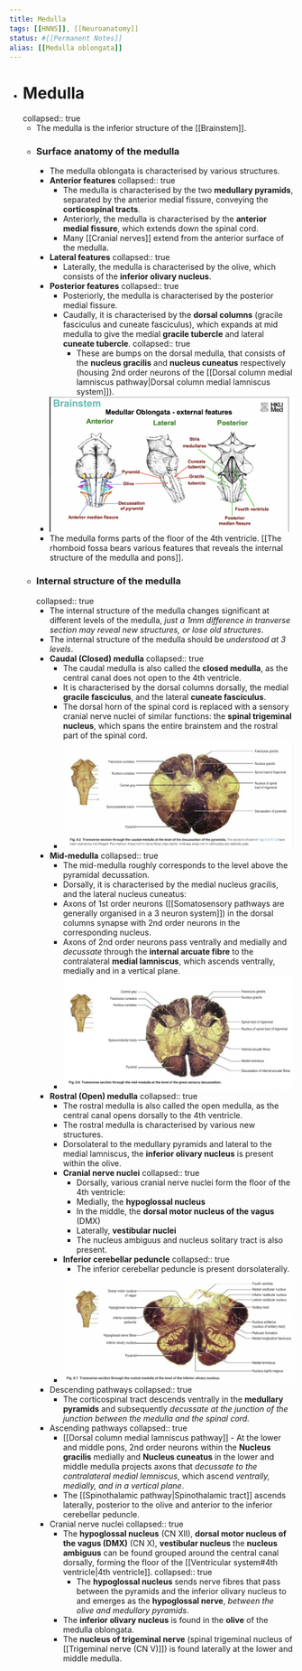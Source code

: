 ```yaml
---
title: Medulla
tags: [[HNNS]], [[Neuroanatomy]]
status: #[[Permanent Notes]] 
alias: [[Medulla oblongata]] 
---
```


- # Medulla
  collapsed:: true
	- The medulla is the inferior structure of the [[Brainstem]].
	- ### Surface anatomy of the medulla
		- The medulla oblongata is characterised by various structures.
		- **Anterior features**
		  collapsed:: true
			- The medulla is characterised by the two **medullary pyramids**, separated by the anterior medial fissure, conveying the **corticospinal tracts**.
			- Anteriorly, the medulla is characterised by the **anterior medial fissure**, which extends down the spinal cord.
			- Many [[Cranial nerves]] extend from the anterior surface of the medulla.
		- **Lateral features**
		  collapsed:: true
			- Laterally, the medulla is characterised by the olive, which consists of the **inferior olivary nucleus**.
		- **Posterior features**
		  collapsed:: true
			- Posteriorly, the medulla is characterised by the posterior medial fissure.
			- Caudally, it is characterised by the **dorsal columns** (gracile fasciculus and cuneate fasciculus), which expands at mid medulla to give the medial **gracile tubercle** and lateral **cuneate tubercle**.
			  collapsed:: true
				- These are bumps on the dorsal medulla, that consists of the **nucleus gracilis** and **nucleus cuneatus** respectively (housing 2nd order neurons of the [[Dorsal column medial lamniscus pathway|Dorsal column medial lamniscus system]]).
		- ![image.png](../assets/image_1673769612855_0.png)
		- The medulla forms parts of the floor of the 4th ventricle. [[The rhomboid fossa bears various features that reveals the internal structure of the medulla and pons]].
	- ### Internal structure of the medulla
	  collapsed:: true
		- The internal structure of the medulla changes significant at different levels of the medulla, *just a 1mm difference in tranverse section may reveal new structures, or lose old structures*.
		- The internal structure of the medulla should be *understood at 3 levels*.
		- **Caudal (Closed) medulla**
		  collapsed:: true
			- The caudal medulla is also called the **closed medulla**, as the central canal does not open to the 4th ventricle.
			- It is characterised by the dorsal columns dorsally, the medial **gracile fasciculus**, and the lateral **cuneate fasciculus**.
			- The dorsal horn of the spinal cord is replaced with a sensory cranial nerve nuclei of similar functions: the **spinal trigeminal nucleus**, which spans the entire brainstem and the rostral part of the spinal cord.
			- ![image.png](../assets/image_1672920311333_0.png)
		- **Mid-medulla**
		  collapsed:: true
			- The mid-medulla roughly corresponds to the level above the pyramidal decussation.
			- Dorsally, it is characterised by the medial nucleus gracilis, and the lateral nucleus cuneatus:
			- Axons of 1st order neurons ([[Somatosensory pathways are generally organised in a 3 neuron system]]) in the dorsal columns synapse with 2nd order neurons in the corresponding nucleus.
			- Axons of 2nd order neurons pass ventrally and medially and *decussate* through the **internal arcuate fibre** to the contralateral **medial lamniscus**, which ascends ventrally, medially and in a vertical plane.
			- ![image.png](../assets/image_1672920293951_0.png)
		- **Rostral (Open) medulla**
		  collapsed:: true
			- The rostral medulla is also called the open medulla, as the central canal opens dorsally to the 4th ventricle.
			- The rostral medulla is characterised by various new structures.
			- Dorsolateral to the medullary pyramids and lateral to the medial lamniscus, the **inferior olivary nucleus** is present within the olive.
			- **Cranial nerve nuclei**
			  collapsed:: true
				- Dorsally, various cranial nerve nuclei form the floor of the 4th ventricle:
				- Medially, the **hypoglossal nucleus**
				- In the middle, the **dorsal motor nucleus of the vagus** (DMX)
				- Laterally, **vestibular nuclei**
				- The nucleus ambiguus and nucleus solitary tract is also present.
			- **Inferior cerebellar peduncle**
			  collapsed:: true
				- The inferior cerebellar peduncle is present dorsolaterally.
			- ![image.png](../assets/image_1672920249320_0.png)
		- Descending pathways
		  collapsed:: true
			- The corticospinal tract descends ventrally in the **medullary pyramids** and subsequently *decussate at the junction of the junction between the medulla and the spinal cord.*
		- Ascending pathways
		  collapsed:: true
			- [[Dorsal column medial lamniscus pathway]] - At the lower and middle pons, 2nd order neurons within the **Nucleus gracilis** medially and **Nucleus cuneatus** in the lower and middle medulla projects axons that *decussate to the contralateral medial lemniscus*, which ascend *ventrally, medially, and in a vertical plane*.
			- The [[Spinothalamic pathway|Spinothalamic tract]] ascends laterally, posterior to the olive and anterior to the inferior cerebellar peduncle.
		- Cranial nerve nuclei
		  collapsed:: true
			- The **hypoglossal nucleus** (CN XII), **dorsal motor nucleus of the vagus (DMX)** (CN X), **vestibular nucleus** the **nucleus ambiguus** can be found grouped around the central canal dorsally, forming the floor of the [[Ventricular system#4th ventricle|4th ventricle]].
			  collapsed:: true
				- The **hypoglossal nucleus** sends nerve fibres that pass between the pyramids and the inferior olivary nucleus to and emerges as the **hypoglossal nerve**, *between the olive and medullary pyramids*.
			- The **inferior olivary nucleus** is found in the **olive** of the medulla oblongata.
			- The **nucleus of trigeminal nerve** (spinal trigeminal nucleus of [[Trigeminal nerve (CN V)]]) is found laterally at the lower and middle medulla.
